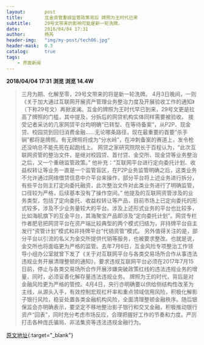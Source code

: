 ```yaml
---
layout:       post
title:        互金资管重磅监管政策背后 牌照为王时代已来
subtitle:     29号文带来的影响可能是新一轮洗牌。
date:         2018/04/04 17:31
author:       杨芮
header-img:   "img/my-post/tech06.jpg"
header-mask:  0.3
catalog:      true
tags:
    - 界面新闻
---
```


**2018/04/04 17:31**  **浏览 浏览 14.4W**

> 三月为期、化解至零，29号文带来的将是新一轮洗牌。
4月3日晚间，一则《关于加大通过互联网开展资产管理业务整治力度及开展验收工作的通知》（下称29号文）再掀波澜。互金的牌照为王时代早已到来，29号文更是拉高了牌照的门槛，其中提及，分拆后的网贷机构实体同样需要被验收。
接受记者采访的几家网贷平台均明确“已转型、在等待备案”，从P2P、现金贷、校园贷到回归消费金融……无论哪条路径，现在最重要的首要“杀手锏”都将是牌照。有无牌照将成为“分水岭”，在冲刺备案的赛道上，发令枪还没响总不能先死在起跑线上。
网贷之家研究院院长于百程认为，“此次互联网资管的整治文件，是继对校园贷、首付贷、金交所、现金贷等业务整治之后，又一个重磅监管政策。”
他补充：“互联网平台进行定向委托计划、收益权转让等业务一直是一个监管盲区，在P2P业务监管明确之后，这类业务不允许通过网络借贷信息中介平台来操作，部分平台将上述业务进行拆分，有些平台则主打定向委托融资，此次整治文件对此类业务进行了明确监管，口径较为严格，后续基本没有了操作空间。”
他提及的互联网资管涉及的业务类型，包括了定向委托、收益权转让等产品，目前市场上已定向委托的形式较多，涉及不少业务量较大的平台。涉及上述形式业务的平台也比较多，比如海航旗下的互金平台，其海聚宝产品即涉及“定向委托计划”。网贷专栏作者肥皂把网贷平台在资产端比较典型的两个模式归结为，非持牌平台自主发行“资管计划”模式和非持牌平台“代销资管”模式。
另外值得关注的是，部分平台以引流的名义为金交所提供代销等服务，也被要求整改。也就是说，金交所也将面临更为严格的监管。去年7月6日，互金风险专项整治工作领导小组办公室就曾下发了《关于对互联网平台与各类交易场所合作从事违法违规业务开展清理整顿的通知》，要求违规互联网平台必须在2017年7月15日前，停止与各类交易场所合作开展涉嫌突破政策红线的违法违规业务的增量，同时，必须妥善化解存量违法违规业务。
牌照为王的时代，背后是对金融风险更为严格的管控。4月4日，央行亦明确要以供给侧结构性改革为主线，从源头入手，有效控制宏观杠杆率和重点领域信用风险，积极化解影子银行风险，稳妥处置各类金融机构风险，全面清理整顿金融秩序。随后银保监会亦明确表示，要坚定不移地整治影子银行和交叉金融，积极推动银行资产“回表”，同时充分考虑市场反应，合理把握好工作的节奏和力度。严厉打击各种庞氏骗局、非法集资等违法违规金融行为。



[原文地址](http://www.jiemian.com/article/2036336.html){:target="_blank"}


